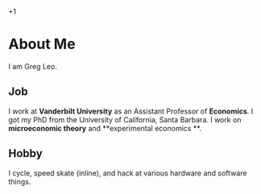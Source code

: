 +1

# About Me

I am Greg Leo. 

## Job

I work at **Vanderbilt University** as an Assistant Professor of **Economics**. I got my PhD from the University of California, Santa Barbara. I work on **microeconomic theory** and **experimental economics **. 

## Hobby

I cycle, speed skate (inline), and hack at various hardware and software things. 